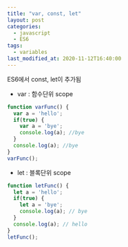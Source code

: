 ```yaml
---
title: "var, const, let"
layout: post
categories:
  - javascript
  - ES6
tags:
  - variables
last_modified_at: 2020-11-12T16:40:00
---
```


ES6에서 const, let이 추가됨

* var : 함수단위 scope

~~~javascript
function varFunc() {
  var a = 'hello';
  if(true) {
    var a = 'bye';
    console.log(a); //bye
  }
  console.log(a); //bye
}
varFunc();
~~~


* let : 블록단위 scope

~~~javascript
function letFunc() {
  let a = 'hello';
  if(true) {
    let a = 'bye';
    console.log(a); // bye
  }
  console.log(a); // hello
}
letFunc();
~~~
